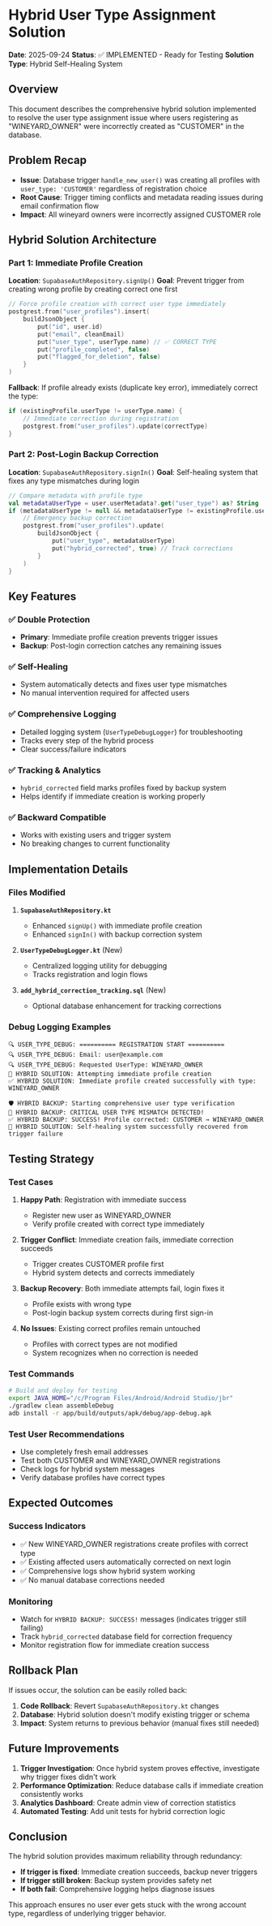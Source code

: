 # Hybrid User Type Assignment Solution

**Date**: 2025-09-24
**Status**: ✅ IMPLEMENTED - Ready for Testing
**Solution Type**: Hybrid Self-Healing System

## Overview

This document describes the comprehensive hybrid solution implemented to resolve the user type assignment issue where users registering as "WINEYARD_OWNER" were incorrectly created as "CUSTOMER" in the database.

## Problem Recap

- **Issue**: Database trigger `handle_new_user()` was creating all profiles with `user_type: 'CUSTOMER'` regardless of registration choice
- **Root Cause**: Trigger timing conflicts and metadata reading issues during email confirmation flow
- **Impact**: All wineyard owners were incorrectly assigned CUSTOMER role

## Hybrid Solution Architecture

### Part 1: Immediate Profile Creation
**Location**: `SupabaseAuthRepository.signUp()`
**Goal**: Prevent trigger from creating wrong profile by creating correct one first

```kotlin
// Force profile creation with correct user type immediately
postgrest.from("user_profiles").insert(
    buildJsonObject {
        put("id", user.id)
        put("email", cleanEmail)
        put("user_type", userType.name) // ✅ CORRECT TYPE
        put("profile_completed", false)
        put("flagged_for_deletion", false)
    }
)
```

**Fallback**: If profile already exists (duplicate key error), immediately correct the type:
```kotlin
if (existingProfile.userType != userType.name) {
    // Immediate correction during registration
    postgrest.from("user_profiles").update(correctType)
}
```

### Part 2: Post-Login Backup Correction
**Location**: `SupabaseAuthRepository.signIn()`
**Goal**: Self-healing system that fixes any type mismatches during login

```kotlin
// Compare metadata with profile type
val metadataUserType = user.userMetadata?.get("user_type") as? String
if (metadataUserType != null && metadataUserType != existingProfile.userType) {
    // Emergency backup correction
    postgrest.from("user_profiles").update(
        buildJsonObject {
            put("user_type", metadataUserType)
            put("hybrid_corrected", true) // Track corrections
        }
    )
}
```

## Key Features

### ✅ Double Protection
- **Primary**: Immediate profile creation prevents trigger issues
- **Backup**: Post-login correction catches any remaining issues

### ✅ Self-Healing
- System automatically detects and fixes user type mismatches
- No manual intervention required for affected users

### ✅ Comprehensive Logging
- Detailed logging system (`UserTypeDebugLogger`) for troubleshooting
- Tracks every step of the hybrid process
- Clear success/failure indicators

### ✅ Tracking & Analytics
- `hybrid_corrected` field marks profiles fixed by backup system
- Helps identify if immediate creation is working properly

### ✅ Backward Compatible
- Works with existing users and trigger system
- No breaking changes to current functionality

## Implementation Details

### Files Modified
1. **`SupabaseAuthRepository.kt`**
   - Enhanced `signUp()` with immediate profile creation
   - Enhanced `signIn()` with backup correction system

2. **`UserTypeDebugLogger.kt`** (New)
   - Centralized logging utility for debugging
   - Tracks registration and login flows

3. **`add_hybrid_correction_tracking.sql`** (New)
   - Optional database enhancement for tracking corrections

### Debug Logging Examples
```
🔍 USER_TYPE_DEBUG: ========== REGISTRATION START ==========
🔍 USER_TYPE_DEBUG: Email: user@example.com
🔍 USER_TYPE_DEBUG: Requested UserType: WINEYARD_OWNER
🚀 HYBRID SOLUTION: Attempting immediate profile creation
✅ HYBRID SOLUTION: Immediate profile created successfully with type: WINEYARD_OWNER
```

```
🛡️ HYBRID BACKUP: Starting comprehensive user type verification
🚨 HYBRID BACKUP: CRITICAL USER TYPE MISMATCH DETECTED!
✅ HYBRID BACKUP: SUCCESS! Profile corrected: CUSTOMER → WINEYARD_OWNER
🎉 HYBRID SOLUTION: Self-healing system successfully recovered from trigger failure
```

## Testing Strategy

### Test Cases

1. **Happy Path**: Registration with immediate success
   - Register new user as WINEYARD_OWNER
   - Verify profile created with correct type immediately

2. **Trigger Conflict**: Immediate creation fails, immediate correction succeeds
   - Trigger creates CUSTOMER profile first
   - Hybrid system detects and corrects immediately

3. **Backup Recovery**: Both immediate attempts fail, login fixes it
   - Profile exists with wrong type
   - Post-login backup system corrects during first sign-in

4. **No Issues**: Existing correct profiles remain untouched
   - Profiles with correct types are not modified
   - System recognizes when no correction is needed

### Test Commands
```bash
# Build and deploy for testing
export JAVA_HOME="/c/Program Files/Android/Android Studio/jbr"
./gradlew clean assembleDebug
adb install -r app/build/outputs/apk/debug/app-debug.apk
```

### Test User Recommendations
- Use completely fresh email addresses
- Test both CUSTOMER and WINEYARD_OWNER registrations
- Check logs for hybrid system messages
- Verify database profiles have correct types

## Expected Outcomes

### Success Indicators
- ✅ New WINEYARD_OWNER registrations create profiles with correct type
- ✅ Existing affected users automatically corrected on next login
- ✅ Comprehensive logs show hybrid system working
- ✅ No manual database corrections needed

### Monitoring
- Watch for `HYBRID BACKUP: SUCCESS!` messages (indicates trigger still failing)
- Track `hybrid_corrected` database field for correction frequency
- Monitor registration flow for immediate creation success

## Rollback Plan

If issues occur, the solution can be easily rolled back:

1. **Code Rollback**: Revert `SupabaseAuthRepository.kt` changes
2. **Database**: Hybrid solution doesn't modify existing trigger or schema
3. **Impact**: System returns to previous behavior (manual fixes still needed)

## Future Improvements

1. **Trigger Investigation**: Once hybrid system proves effective, investigate why trigger fixes didn't work
2. **Performance Optimization**: Reduce database calls if immediate creation consistently works
3. **Analytics Dashboard**: Create admin view of correction statistics
4. **Automated Testing**: Add unit tests for hybrid correction logic

## Conclusion

The hybrid solution provides maximum reliability through redundancy:
- **If trigger is fixed**: Immediate creation succeeds, backup never triggers
- **If trigger still broken**: Backup system provides safety net
- **If both fail**: Comprehensive logging helps diagnose issues

This approach ensures no user ever gets stuck with the wrong account type, regardless of underlying trigger behavior.